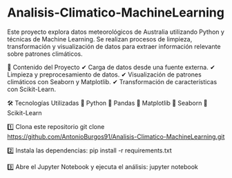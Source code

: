 # Analisis-Climatico-MachineLearning

Este proyecto explora datos meteorológicos de Australia utilizando Python y técnicas de Machine Learning. Se realizan procesos de limpieza, transformación y visualización de datos para extraer información relevante sobre patrones climáticos.

📌 Contenido del Proyecto
✔ Carga de datos desde una fuente externa.
✔ Limpieza y preprocesamiento de datos.
✔ Visualización de patrones climáticos con Seaborn y Matplotlib.
✔ Transformación de características con Scikit-Learn.

🛠️ Tecnologías Utilizadas
🔹 Python
🔹 Pandas
🔹 Matplotlib
🔹 Seaborn
🔹 Scikit-Learn

1️⃣ Clona este repositorio
git clone https://github.com/AntonioBurgos91/Analisis-Climatico-MachineLearning.git

2️⃣ Instala las dependencias:
pip install -r requirements.txt

3️⃣ Abre el Jupyter Notebook y ejecuta el análisis:
jupyter notebook
